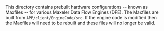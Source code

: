 This directory contains prebuilt hardware configurations -- known as Maxfiles -- for various Maxeler Data Flow Engines (DFE).
The Maxfiles are built from `APP/client/EngineCode/src`. If the engine code is modified then the Maxfiles will need to be rebuilt and these files will no longer be valid. 
